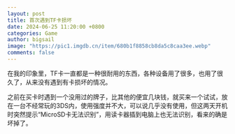 ```yaml
---
layout: post
title: 首次遇到TF卡损坏
date: 2024-06-25 11:20:00 +0800
categories: Game
author: bigsail
image: "https://pic1.imgdb.cn/item/680b1f8858cb8da5c8caa3ee.webp"
comments: false
---
```

在我的印象里，TF卡一直都是一种很耐用的东西，各种设备用了很多，也用了很久了，从来没有遇到有卡损坏的情况。

之前在买卡时遇到一个没用过的牌子，比其他的便宜几块钱，就买来一个试试，放在一台不经常玩的3DS内，使用强度并不大，可以说几乎没有使用，但这两天开机时突然提示“MicroSD卡无法识别”，用读卡器插到电脑上也无法识别，看来的确是坏掉了。
